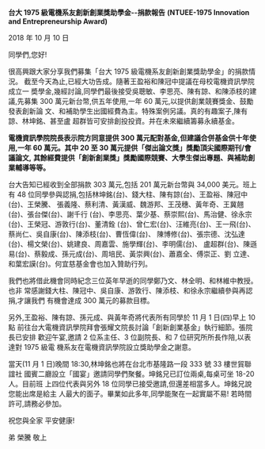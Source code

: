 **台大 1975 級電機系友創新創業獎助學金--捐款報告**
**(NTUEE-1975 Innovation and Entrepreneurship Award)**

2018 年 10 月 10 日

同學們,您好!

很高興跟大家分享我們募集「台大 1975 級電機系友創新創業獎助學金」的捐款情況。
截至今天為止,已經大功告成。隨著王盈裕和陳冠中提議在母校電機資訊學院成立一
奬學金,幾經討論,同學們最後接受吳聰敏、李思亮、陳有諒、和陳添枝的建議,先募集
300 萬元新台幣,供五年使用,一年 60 萬元,以提供創業競賽獎金、鼓勵發表創新論
文、和補助學生出國經費為主。特殊案例另議。真的有趣案子,陳有諒、林坤銘、甚至盧
超群皆可安排創投投資。并在未來繼續籌募永續基金。

**電機資訊學院院長表示院方同意提供 300 萬元配對基金,但建議合併基金供十年使**
**用,一年 60 萬元。其中 20 至 30 萬元提供「傑出論文獎」獎勵頂尖國際期刊/會議論文,**
**其餘經費提供「創新創業獎」獎勵國際競賽、大學生傑出專題、與補助創業輔導等等。**

台大告知已經收到全部捐款 303 萬元,包括 201 萬元新台幣與 34,000 美元。班上有 48
位同學參與認捐,包括林坤銘(台)、錢大柱、陳有諒(台)、王盈裕、陳冠中(台)、王榮騰、
張義隆、蔡利清、黃漢威、魏游邦、王茂穗、黃年奇、王冀翹(台)、張台傑(台)、謝千行
(台)、李思亮、葉少基、蔡崇熙(台)、馬治健、徐永宗(台)、王榮冠、游敦行(台)、董清銓
(台)、曾仁宏(台)、汪維亮(台)、王一飛(台)、蔡尚仁、吳自康(台)、陳添枝(台)、曹恆偉(台)、
陳博修(台)、張宗德、沈弘達(台)、楊文榮(台)、姚建良、周嘉雲、施學輝(台)、李明儒(台)、
盧超群(台)、陳遜易(台)、蔡毅成、孫元成(台)、周培民、黃崇興(台)、蕭嘉全、傅崇正、劉
立達、和葉宏謨(台)。何宜慈基金會也加入贊助行列。

我們也將借此機會同時紀念三位英年早逝的同學鄭乃文、林全明、和林維中教授。也非
常感謝錢大柱、陳冠中、吳自康、游敦行、陳添枝、和徐永宗繼續參與再認捐,才讓我們
有機會達成 300 萬元的募款目標。

另外,王盈裕、陳有諒、孫元成、與黃年奇將代表所有同學於 11 月 1 日(四)早上 10 點
前往台大電機資訊學院拜會張耀文院長討論「創新創業基金」執行細節。張院長已安排
歡迎午宴,邀請 2 位系主任、3 位副院長、和 7 位研究所所長作陪,以表達對 1975 級電
機系友在電機資訊學院設立獎助學金之謝意。

當天(11 月 1 日)晚間 18:30,林坤銘也將在台北市基隆路一段 333 號 33 樓世貿聯誼社
國賓二廳設立「國宴」邀請同學們聚餐。坤銘兄已訂位兩桌,每桌可坐 18-20 人。目前班
上四位代表與另外 18 位同學已接受邀請,但還差相當多人。坤銘兄說您能出席是給主
人最大的面子。畢業如此多年,同學能聚在一起實屬不易! 若時間許可,請務必參加。

祝您與全家 平安健康!

弟 榮騰 敬上
